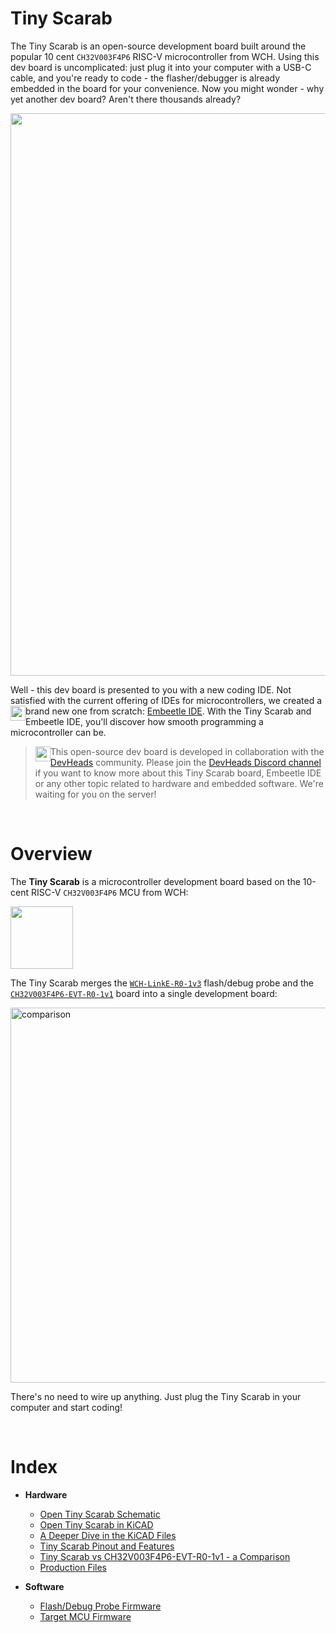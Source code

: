 # Tiny Scarab

The Tiny Scarab is an open-source development board built around the popular 10 cent `CH32V003F4P6` RISC-V microcontroller from WCH. Using this dev board is uncomplicated: just plug it into your computer with a USB-C cable, and you're ready to code - the flasher/debugger is already embedded in the board for your convenience. Now you might wonder - why yet another dev board? Aren't there thousands already?

<img width="900" src="https://github.com/Embeetle/tiny-scarab/assets/19362684/9c6070eb-ec15-4a7c-8f02-bf1a274b2bb3">

Well - this dev board is presented to you with a new coding IDE. Not satisfied with the current offering of IDEs for microcontrollers, we created a brand new one from scratch: <a href="https://embeetle.com/" target="_blank"><img width="24" src="https://github.com/Embeetle/tiny-scarab/assets/19362684/e0cdd4a1-5d5b-47df-a8c9-bfc94e6a3e78" style="float:left"> Embeetle IDE</a>. With the Tiny Scarab and Embeetle IDE, you'll discover how smooth programming a microcontroller can be.

> This open-source dev board is developed in collaboration with the <a href="https://devheads.io/" target="_blank"><img width="24" src="https://github.com/Embeetle/tiny-scarab/assets/19362684/80b0f2b4-92b5-459e-b805-48252bfecde0" style="float:left"> DevHeads</a> community. Please join the <a href="https://discord.gg/devheads">DevHeads Discord channel</a> if you want to know more about this Tiny Scarab board, Embeetle IDE or any other topic related to hardware and embedded software. We're waiting for you on the server!

&nbsp;<br>
# Overview

The **Tiny Scarab** is a microcontroller development board based on the 10-cent RISC-V `CH32V003F4P6` MCU from WCH:

<img width="100" src="https://github.com/Embeetle/tiny-scarab/assets/19362684/c23c5a8a-db1b-4bea-a1cd-c7b025ab6012">

The Tiny Scarab merges the <a href="https://embeetle.com/#supported-hardware/wch/probes/wch-linke-r0-1v3" target="_blank">`WCH-LinkE-R0-1v3`</a> flash/debug probe and the <a href="https://embeetle.com/#supported-hardware/wch/boards/ch32v003f4p6-evt-r0-1v1" target="_blank">`CH32V003F4P6-EVT-R0-1v1`</a> board into a single development board:

<img width="600" alt="comparison" src="https://github.com/Embeetle/tiny-scarab/assets/19362684/590d21fe-cd38-49ad-960f-c5b6c0e88530">

There's no need to wire up anything. Just plug the Tiny Scarab in your computer and start coding!

&nbsp;<br>
# Index

- **Hardware**
  - [Open Tiny Scarab Schematic](tiny-scarab.pdf)
  - [Open Tiny Scarab in KiCAD](documentation/readme_open_project.md)
  - [A Deeper Dive in the KiCAD Files](documentation/readme_deeper_dive_kicad_files.md)
  - [Tiny Scarab Pinout and Features](documentation/readme_pinout_and_features.md)
  - [Tiny Scarab vs CH32V003F4P6-EVT-R0-1v1 - a Comparison](documentation/readme_compare.md)
  - [Production Files](documentation/production_files.md)

- **Software**
  - [Flash/Debug Probe Firmware](documentation/readme_flash_debug_probe_firmware.md)
  - [Target MCU Firmware](documentation/readme_target_mcu_firmware.md)


